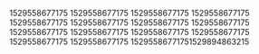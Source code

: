 1529558677175
1529558677175
1529558677175
1529558677175
1529558677175
1529558677175
1529558677175
1529558677175
1529558677175
1529558677175
1529558677175
1529558677175
1529558677175
1529558677175
15295586771751529894863215